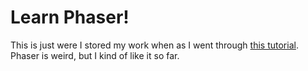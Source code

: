 # Learn Phaser!

This is just were I stored my work when as I went through [this tutorial](http://phaser.io/tutorials/making-your-first-phaser-game). Phaser is weird, but I kind of like it so far.
